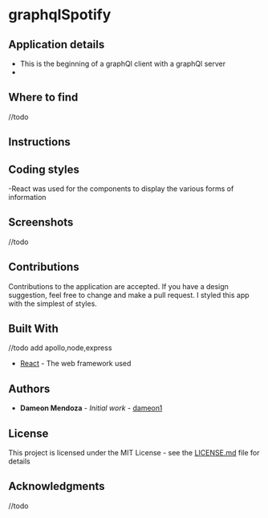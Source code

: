 # graphqlSpotify

## Application details

- This is the beginning of a graphQl client with a graphQl server
-

## Where to find

//todo

## Instructions



## Coding styles

-React was used for the components to display the various forms of information

## Screenshots
//todo

## Contributions

Contributions to the application are accepted. If you have a design suggestion, feel free to
change and make a pull request. I styled this app with the simplest of styles.

## Built With
//todo add apollo,node,express
- [React](https://github.com/gitname/react-gh-pages) - The web framework used


## Authors

- **Dameon Mendoza** - *Initial work* - [dameon1](https://github.com/dameon1)

## License

This project is licensed under the MIT License - see the [LICENSE.md](LICENSE.md) file for details

## Acknowledgments
//todo

